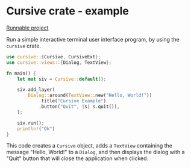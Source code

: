 # Cursive crate - example

[Runnable project](/projects/crates/cursive/hello_world)

Run a simple interactive terminal user interface program, by using the `cursive` crate.

```rust
use cursive::{Cursive, CursiveExt};
use cursive::views::{Dialog, TextView};

fn main() {
    let mut siv = Cursive::default();

    siv.add_layer(
        Dialog::around(TextView::new("Hello, World!"))
            .title("Cursive Example")
            .button("Quit", |s| s.quit()),
    );

    siv.run();
    println!("Ok")
}
```

This code creates a `Cursive` object, adds a `TextView` containing the message "Hello, World!" to a `Dialog`, and then displays the dialog with a "Quit" button that will close the application when clicked.
